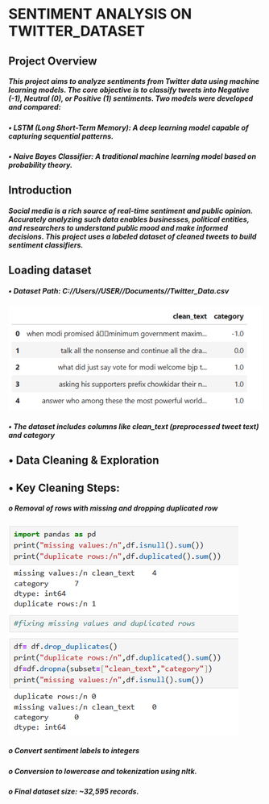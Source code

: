 # SENTIMENT ANALYSIS ON TWITTER_DATASET
## Project Overview
##### This project aims to analyze sentiments from Twitter data using machine learning models. The core objective is to classify tweets into Negative (-1), Neutral (0), or Positive (1) sentiments. Two models were developed and compared:
##### •	LSTM (Long Short-Term Memory): A deep learning model capable of capturing sequential patterns.
##### •	Naive Bayes Classifier: A traditional machine learning model based on probability theory.
## Introduction
##### Social media is a rich source of real-time sentiment and public opinion. Accurately analyzing such data enables businesses, political entities, and researchers to understand public mood and make informed decisions. This project uses a labeled dataset of cleaned tweets to build sentiment classifiers.
## Loading dataset
##### •	Dataset Path: C://Users//USER//Documents//Twitter_Data.csv
![](https://github.com/omodara12/oibsip_Task-3/blob/main/task3-1.png)
##### •	The dataset includes columns like clean_text (preprocessed tweet text) and category 
##    • Data Cleaning & Exploration
## •	Key Cleaning Steps:
##### o	Removal of rows with missing and dropping duplicated row
![](https://github.com/omodara12/oibsip_Task-3/blob/main/task3-2.png)
##### o Convert sentiment labels to integers

##### o	Conversion to lowercase and tokenization using nltk.
##### o	Final dataset size: ~32,595 records.
